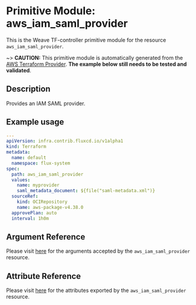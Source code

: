 
# Primitive Module: aws_iam_saml_provider

This is the Weave TF-controller primitive module for the resource `aws_iam_saml_provider`.

~> **CAUTION:** This primitive module is automatically generated from the [AWS Terraform Provider](https://registry.terraform.io/providers/hashicorp/aws/latest/docs/resources/iam_saml_provider). **The example below still needs to be tested and validated**.

## Description

Provides an IAM SAML provider.

## Example usage

```yaml
---
apiVersion: infra.contrib.fluxcd.io/v1alpha1
kind: Terraform
metadata:
  name: default
  namespace: flux-system
spec:
  path: aws_iam_saml_provider
  values:
    name: myprovider
    saml_metadata_document: ${file("saml-metadata.xml")}
  sourceRef:
    kind: OCIRepository
    name: aws-package-v4.38.0
  approvePlan: auto
  interval: 1h0m
```

## Argument Reference

Please visit [here](https://registry.terraform.io/providers/hashicorp/aws/latest/docs/resources/iam_saml_provider#argument-reference) for the arguments accepted by the `aws_iam_saml_provider` resource.

## Attribute Reference

Please visit [here](https://registry.terraform.io/providers/hashicorp/aws/latest/docs/resources/iam_saml_provider#attributes-reference) for the attributes exported by the `aws_iam_saml_provider` resource.

